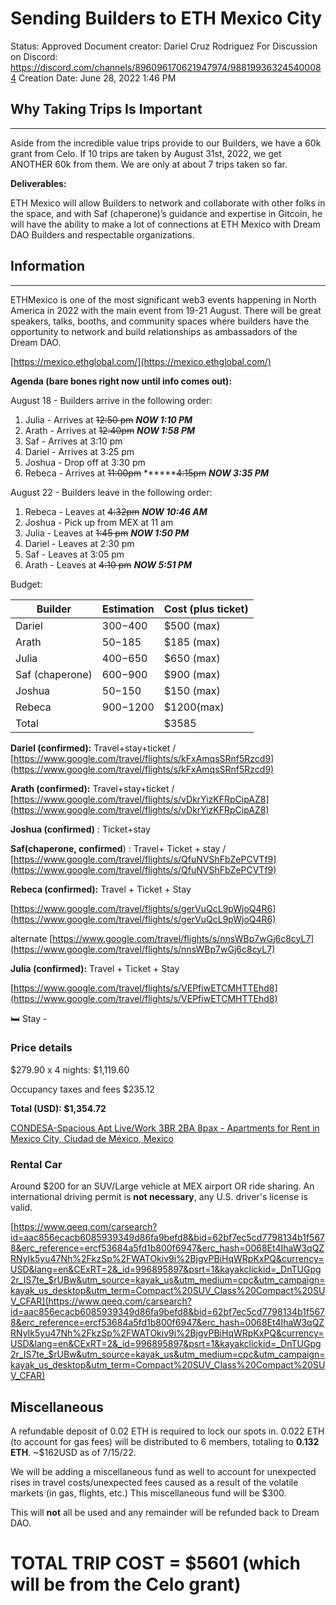 # Sending Builders to ETH Mexico City

Status: Approved
Document creator: Dariel Cruz Rodriguez
For Discussion on Discord: https://discord.com/channels/896096170621947974/988199363245400084
Creation Date: June 28, 2022 1:46 PM

## Why Taking Trips Is Important

---

Aside from the incredible value trips provide to our Builders, we have a 60k grant from Celo. If 10 trips are taken by August 31st, 2022, we get ANOTHER 60k from them. We are only at about 7 trips taken so far. 

**Deliverables:**

ETH Mexico will allow Builders to network and collaborate with other folks in the space, and with Saf (chaperone)’s guidance and expertise in Gitcoin, he will have the ability to make a lot of connections at ETH Mexico with Dream DAO Builders and respectable organizations.

## Information

---

ETHMexico is one of the most significant web3 events happening in North America in 2022 with the main event from 19-21 August. There will be great speakers, talks, booths, and community spaces where builders have the opportunity to network and build relationships as ambassadors of the Dream DAO.

[https://mexico.ethglobal.com/](https://mexico.ethglobal.com/)

**Agenda (bare bones right now until info comes out):**

August 18 - Builders arrive in the following order:

1. Julia - Arrives at ~~12:50 pm~~ ***NOW 1:10 PM***
2. Arath - Arrives at ~~12:40pm~~ ***NOW 1:58 PM***
3. Saf - Arrives at 3:10 pm
4. Dariel - Arrives at 3:25 pm
5. Joshua - Drop off at 3:30 pm
6. Rebeca - Arrives at ~~11:00pm~~ ******~~4:15pm~~ ***NOW 3:35 PM***

August 22 - Builders leave in the following order:

1. Rebeca - Leaves at ~~4:32pm~~ ***NOW 10:46 AM***
2. Joshua - Pick up from MEX at 11 am
3. Julia - Leaves at ~~1:45 pm~~ ***NOW 1:50 PM***
4. Dariel - Leaves at 2:30 pm
5. Saf - Leaves at 3:05 pm
6. Arath - Leaves at ~~4:10 pm~~ ***NOW 5:51 PM***

Budget:

| Builder | Estimation  | Cost (plus ticket) |
| --- | --- | --- |
| Dariel | $300-$400 | $500 (max) |
| Arath | $50-$185 | $185 (max) |
| Julia  | $400-$650 | $650 (max) |
| Saf (chaperone) | $600-$900 | $900 (max) |
| Joshua | $50-$150 | $150 (max) |
| Rebeca | $900-$1200 | $1200(max) |
| Total |  | $3585 |

**Dariel (confirmed):** Travel+stay+ticket / [https://www.google.com/travel/flights/s/kFxAmqsSRnf5Rzcd9](https://www.google.com/travel/flights/s/kFxAmqsSRnf5Rzcd9)

**Arath (confirmed):** Travel+stay+ticket / [https://www.google.com/travel/flights/s/vDkrYizKFRpCipAZ8](https://www.google.com/travel/flights/s/vDkrYizKFRpCipAZ8)

**Joshua (confirmed)** : Ticket+stay

**Saf(chaperone, confirmed**) : Travel+ Ticket + stay / [https://www.google.com/travel/flights/s/QfuNVShFbZePCVTf9](https://www.google.com/travel/flights/s/QfuNVShFbZePCVTf9)

**Rebeca (confirmed):** Travel + Ticket + Stay

[https://www.google.com/travel/flights/s/gerVuQcL9pWjoQ4R6](https://www.google.com/travel/flights/s/gerVuQcL9pWjoQ4R6)

alternate [https://www.google.com/travel/flights/s/nnsWBp7wGj6c8cyL7](https://www.google.com/travel/flights/s/nnsWBp7wGj6c8cyL7)

**Julia (confirmed):** Travel + Ticket + Stay

[https://www.google.com/travel/flights/s/VEPfiwETCMHTTEhd8](https://www.google.com/travel/flights/s/VEPfiwETCMHTTEhd8)

🛏 Stay -  

### Price details

$279.90 x 4 nights: $1,119.60

Occupancy taxes and fees $235.12

**Total (USD): $1,354.72**

[CONDESA-Spacious Apt Live/Work 3BR 2BA 8pax - Apartments for Rent in Mexico City, Ciudad de México, Mexico](https://www.airbnb.com/rooms/614537244987186356?check_in=2022-08-18&check_out=2022-08-22&guests=1&adults=6&s=67&unique_share_id=32059a02-33e6-4b05-b39d-54ea38befda4)

### Rental Car

Around $200 for an SUV/Large vehicle at MEX airport OR ride sharing. An international driving permit is **not necessary**, any U.S. driver's license is valid.

[https://www.qeeq.com/carsearch?id=aac856ecacb6085939349d86fa9befd8&bid=62bf7ec5cd7798134b1f5678&erc_reference=ercf53684a5fd1b800f6947&erc_hash=0068Et4IhaW3qQZRNyIk5yu47Nh%2FkzSp%2FWATOkiv9i%2BjgvPBiHqWRpKxPQ&currency=USD&lang=en&CExRT=2&_id=996895897&psrt=1&kayakclickid=_DnTUGpg2r_IS7te_$rUBw&utm_source=kayak_us&utm_medium=cpc&utm_campaign=kayak_us_desktop&utm_term=Compact%20SUV_Class%20Compact%20SUV_CFAR](https://www.qeeq.com/carsearch?id=aac856ecacb6085939349d86fa9befd8&bid=62bf7ec5cd7798134b1f5678&erc_reference=ercf53684a5fd1b800f6947&erc_hash=0068Et4IhaW3qQZRNyIk5yu47Nh%2FkzSp%2FWATOkiv9i%2BjgvPBiHqWRpKxPQ&currency=USD&lang=en&CExRT=2&_id=996895897&psrt=1&kayakclickid=_DnTUGpg2r_IS7te_$rUBw&utm_source=kayak_us&utm_medium=cpc&utm_campaign=kayak_us_desktop&utm_term=Compact%20SUV_Class%20Compact%20SUV_CFAR)

## Miscellaneous

A refundable deposit of 0.02 ETH is required to lock our spots in. 0.022 ETH (to account for gas fees) will be distributed to 6 members, totaling to **0.132 ETH**. ~$162USD as of 7/15/22.

We will be adding a miscellaneous fund as well to account for unexpected rises in travel costs/unexpected fees caused as a result of the volatile markets (in gas, flights, etc.) This miscellaneous fund will be $300. 

This will **not** all be used and any remainder will be refunded back to Dream DAO.

# **TOTAL TRIP COST = $5601 (which will be from the Celo grant)**